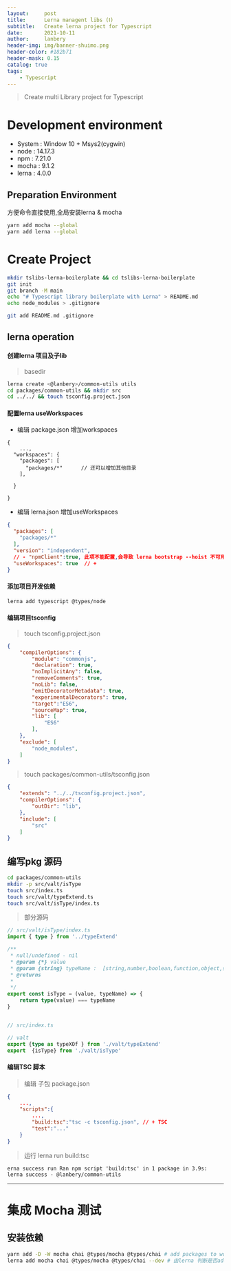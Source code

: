 ```yaml
---
layout:     post
title:      Lerna managent libs (Ⅰ)
subtitle:   Create lerna project for Typescript
date:       2021-10-11
author:     lanbery
header-img: img/banner-shuimo.png
header-color: #182b71
header-mask: 0.15
catalog: true
tags:
    - Typescript 
---
```


> Create multi Library project for Typescript

# Development environment

- System : Window 10 + Msys2(cygwin)
- node : 14.17.3
- npm : 7.21.0
- mocha : 9.1.2
- lerna : 4.0.0

## Preparation Environment

方便命令直接使用,全局安装lerna & mocha

```bash
yarn add mocha --global  
yarn add lerna --global
```


# Create Project

```bash
mkdir tslibs-lerna-boilerplate && cd tslibs-lerna-boilerplate
git init 
git branch -M main
echo "# Typescript library boilerplate with Lerna" > README.md
echo node_modules > .gitignore

git add README.md .gitignore
```

## lerna operation

#### 创建lerna 项目及子lib
> basedir

```bash
lerna create <@lanbery>/common-utils utils  
cd packages/common-utils && mkdir src
cd ../../ && touch tsconfig.project.json
```

#### 配置lerna useWorkspaces

>

* 编辑 package.json 增加workspaces
```language
{
    ...,
  "workspaces": {
    "packages": [
      "packages/*"      // 还可以增加其他目录
    ],

  }

}
```

* 编辑 lerna.json 增加useWorkspaces
```json
{
  "packages": [
    "packages/*"
  ],
  "version": "independent",
  // - "npmClient":true, 此项不能配置,会导致 lerna bootstrap --hoist 不可用,即使使用官网方案也不行,可能是因为 window + cygmin 缘故吧,没弄明白
  "useWorkspaces": true  // + 
}
```

#### 添加项目开发依赖

```bash
lerna add typescript @types/node
```

#### 编辑项目tsconfig

> touch tsconfig.project.json

```json
{
    "compilerOptions": {
        "module": "commonjs",
        "declaration": true,
        "noImplicitAny": false,
        "removeComments": true,
        "noLib": false,
        "emitDecoratorMetadata": true,
        "experimentalDecorators": true,
        "target":"ES6",
        "sourceMap": true,
        "lib": [
            "ES6"
        ],
    },
    "exclude": [
        "node_modules",
    ]
}
```

> touch packages/common-utils/tsconfig.json

```json
{
    "extends": "../../tsconfig.project.json",
    "compilerOptions": {
        "outDir": "lib",
    },
    "include": [
        "src"
    ]
}
```

## 编写pkg 源码

```bash
cd packages/common-utils
mkdir -p src/valt/isType
touch src/index.ts
touch src/valt/typeExtend.ts
touch src/valt/isType/index.ts
```

> 部分源码

```typescript
// src/valt/isType/index.ts
import { type } from '../typeExtend'

/**
 * null/undefined - nil
 * @param {*} value
 * @param {string} typeName :  [string,number,boolean,function,object,symbol,date,nil]
 * @returns
 *
 */
export const isType = (value, typeName) => {
    return type(value) === typeName
}


// src/index.ts

// valt
export {type as typeXOf } from './valt/typeExtend'
export  {isType} from './valt/isType'
```

#### 编辑TSC 脚本

> 编辑 子包 package.json 

```json
{
    ...,
    "scripts":{
        ...,
        "build:tsc":"tsc -c tsconfig.json", // + TSC
        "test":"..."
    }
}
```

> 运行 lerna run build:tsc

```text
erna success run Ran npm script 'build:tsc' in 1 package in 3.9s:
lerna success - @lanbery/common-utils
```

---

# 集成 Mocha 测试

## 安装依赖

```bash
yarn add -D -W mocha chai @types/mocha @types/chai # add packages to workspace
lerna add mocha chai @types/mocha @types/chai --dev # 由lerna 判断是否add packages
```